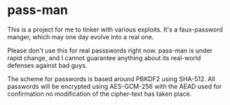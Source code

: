 # pass-man

This is a project for me to tinker with various exploits.  It's a faux-password manger, which may one day evolve into a real one.

Please don't use this for real passswords right now.  pass-man is under rapid change, and I cannot guarantee anything about its real-world defenses against bad guys.

The scheme for passwords is based around PBKDF2 using SHA-512.  All passwords will be encrypted using AES-GCM-256 with the AEAD used for confirmation no modification of the cipher-text has taken place.
